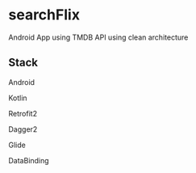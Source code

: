 # searchFlix
Android App using TMDB API using clean architecture

## Stack
Android

Kotlin

Retrofit2

Dagger2

Glide

DataBinding

